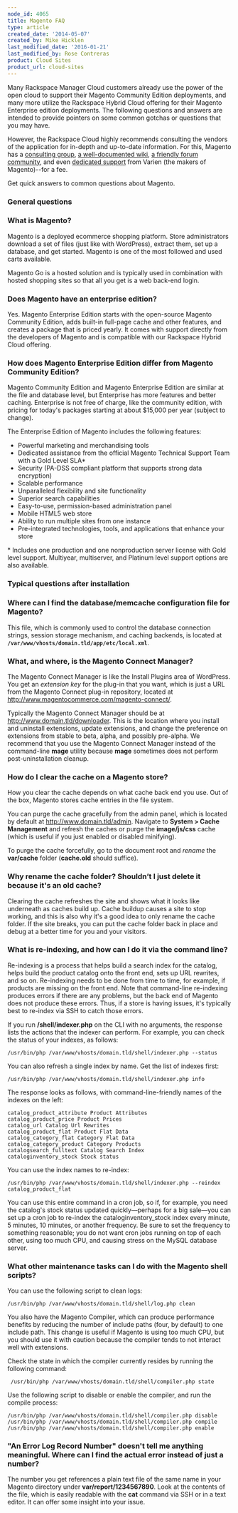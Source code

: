 ```yaml
---
node_id: 4065
title: Magento FAQ
type: article
created_date: '2014-05-07'
created_by: Mike Hicklen
last_modified_date: '2016-01-21'
last_modified_by: Rose Contreras
product: Cloud Sites
product_url: cloud-sites
---
```


Many Rackspace Manager Cloud customers already use the power of the open
cloud to support their Magento Community Edition deployments, and many
more utilize the Rackspace Hybrid Cloud offering for their Magento
Enterprise edition deployments. The following questions and answers are
intended to provide pointers on some common gotchas or questions that
you may have.

However, the Rackspace Cloud highly recommends consulting the vendors of
the application for in-depth and up-to-date information. For this,
Magento has a [consulting
group](http://www.magentocommerce.com/consulting "http://www.magentocommerce.com/consulting"),
[a well-documented
wiki](http://www.magentocommerce.com/wiki/ "http://www.magentocommerce.com/wiki/"),
[a friendly forum
community](http://www.magentocommerce.com/boards "http://www.magentocommerce.com/boards"),
and even [dedicated
support](http://www.magentocommerce.com/support/overview "http://www.magentocommerce.com/support/overview")
from Varien (the makers of Magento)--for a fee.

Get quick answers to common questions about Magento.

### **General questions**

### What is Magento?

Magento is a deployed ecommerce shopping platform. Store administrators
download a set of files (just like with WordPress), extract them, set up
a database, and get started. Magento is one of the most followed and
used carts available.

Magento Go is a hosted solution and is typically used in combination
with hosted shopping sites so that all you get is a web back-end login.

### Does Magento have an enterprise edition?

Yes. Magento Enterprise Edition starts with the open-source Magento
Community Edition, adds built-in full-page cache and other features, and
creates a package that is priced yearly. It comes with support directly
from the developers of Magento and is compatible with our Rackspace
Hybrid Cloud offering.

### How does Magento Enterprise Edition differ from Magento Community Edition?

Magento Community Edition and Magento Enterprise Edition are similar at
the file and database level, but Enterprise has more features and better
caching. Enterprise is not free of charge, like the community edition,
with pricing for today's packages starting at about \$15,000 per year
(subject to change).

The Enterprise Edition of Magento includes the following features:

-   Powerful marketing and merchandising tools
-   Dedicated assistance from the official Magento Technical Support
    Team with a Gold Level SLA\*
-   Security (PA-DSS compliant platform that supports strong
    data encryption)
-   Scalable performance
-   Unparalleled flexibility and site functionality
-   Superior search capabilities
-   Easy-to-use, permission-based administration panel
-   Mobile HTML5 web store
-   Ability to run multiple sites from one instance
-   Pre-integrated technologies, tools, and applications that enhance
    your store

\* Includes one production and one nonproduction server license with
Gold level support. Multiyear, multiserver, and Platinum level support
options are also available.

### Typical questions after installation

### Where can I find the database/memcache configuration file for Magento?

This file, which is commonly used to control the database connection
strings, session storage mechanism, and caching backends, is located at
**`/var/www/vhosts/domain.tld/app/etc/local.xml`**.

### What, and where, is the Magento Connect Manager?

The Magento Connect Manager is like the Install Plugins area of
WordPress. You get an *extension key* for the plug-in that you want,
which is just a URL from the Magento Connect plug-in repository, located
at
[<span>http://www.magentocommerce.com/magento-connect/</span>](http://www.magentocommerce.com/magento-connect/).

Typically the Magento Connect Manager should be at
<span>http://www.domain.tld/downloader</span>. This is the location
where you install and uninstall extensions, update extensions, and
change the preference on extensions from stable to beta, alpha, and
possibly pre-alpha. We recommend that you use the Magento Connect
Manager instead of the command-line **mage** utility because **mage**
sometimes does not perform post-uninstallation cleanup.

### How do I clear the cache on a Magento store?

How you clear the cache depends on what cache back end you use. Out of
the box, Magento stores cache entries in the file system.

You can purge the cache gracefully from the admin panel, which is
located by default at <http://www.domain.tld/admin>. Navigate
to **System &gt; Cache Management** and refresh the caches or purge the
**image/js/css** cache (which is useful if you just enabled or disabled
minifying).

To purge the cache forcefully, go to the document root and *rename* the
**var/cache** folder (**cache.old** should suffice).

### Why rename the cache folder? Shouldn&rsquo;t I just delete it because it's an old cache?

Clearing the cache refreshes the site and shows what it looks like
underneath as caches build up. Cache buildup causes a site to stop
working, and this is also why it's a good idea to only rename the cache
folder. If the site breaks, you can put the cache folder back in place
and debug at a better time for you and your visitors.

### What is re-indexing, and how can I do it via the command line?

Re-indexing is a process that helps build a search index for the
catalog, helps build the product catalog onto the front end, sets up URL
rewrites, and so on. Re-indexing needs to be done from time to time, for
example, if products are missing on the front end. Note that
command-line re-indexing produces errors if there are any problems, but
the back end of Magento does not produce these errors. Thus, if a store
is having issues, it's typically best to re-index via SSH to catch those
errors.

If you run **/shell/indexer.php** on the CLI with no arguments, the
response lists the actions that the indexer can perform. For example,
you can check the status of your indexes, as follows:

    /usr/bin/php /var/www/vhosts/domain.tld/shell/indexer.php --status

You can also refresh a single index by name. Get the list of indexes
first:

    /usr/bin/php /var/www/vhosts/domain.tld/shell/indexer.php info

The response looks as follows, with command-line-friendly names of the
indexes on the left:

    catalog_product_attribute Product Attributes
    catalog_product_price Product Prices
    catalog_url Catalog Url Rewrites
    catalog_product_flat Product Flat Data
    catalog_category_flat Category Flat Data
    catalog_category_product Category Products
    catalogsearch_fulltext Catalog Search Index
    cataloginventory_stock Stock status



You can use the index names to re-index:

    /usr/bin/php /var/www/vhosts/domain.tld/shell/indexer.php --reindex catalog_product_flat

You can use this entire command in a cron job, so if, for example, you
need the catalog's stock status updated quickly&mdash;perhaps for a big
sale&mdash;you can set up a cron job to re-index the cataloginventory\_stock
index every minute, 5 minutes, 10 minutes, or another frequency. Be sure
to set the frequency to something reasonable; you do not want cron jobs
running on top of each other, using too much CPU, and causing stress on
the MySQL database server.

### What other maintenance tasks can I do with the Magento shell scripts?

You can use the following script to clean logs:

`/usr/bin/php /var/www/vhosts/domain.tld/shell/log.php clean`

You also have the Magento Compiler, which can produce performance
benefits by reducing the number of include paths (four, by default) to
one include path. This change is useful if Magento is using too much
CPU, but you should use it with caution because the compiler tends to
not interact well with extensions.

Check the state in which the compiler currently resides by running the
following command:

     /usr/bin/php /var/www/vhosts/domain.tld/shell/compiler.php state

Use the following script to disable or enable the compiler, and run the
compile process:

    /usr/bin/php /var/www/vhosts/domain.tld/shell/compiler.php disable
    /usr/bin/php /var/www/vhosts/domain.tld/shell/compiler.php compile
    /usr/bin/php /var/www/vhosts/domain.tld/shell/compiler.php enable

### "An Error Log Record Number" doesn't tell me anything meaningful. Where can I find the actual error instead of just a number?

The number you get references a plain text file of the same name in your
Magento directory under **var/report/1234567890**. Look at the contents
of the file, which is easily readable with the **cat** command via SSH
or in a text editor. It can offer some insight into your issue.


